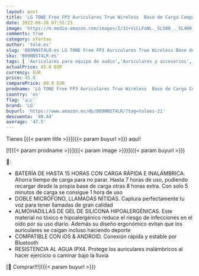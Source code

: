 ```yaml
---
layout: post
title: 'LG TONE Free FP3 Auriculares True Wireless  Base de Carga Compacta  Doble Micrófono  Llamadas Claras y Nítidas  Modo Sonido Ambiente  Compatible iPhone y Android  El Sonido Absoluto  Color Azul Marino'
date: 2022-09-28 07:55:23
image: 'https://m.media-amazon.com/images/I/31+ViCLFaNL._SL500_._SL400_.jpg'
comments: true
category: ofertas
author: 'tole.es'
slug: 'B09NNST4LR-es LG TONE Free FP3 Auriculares True Wireless Base de Carga...'
sku: 'B09NNST4LR-es'
tags: [ 'Auriculares para equipo de audio','Auriculares y accesorios','Electrónica','android','lg','🇪🇸', ]
actualPrice: 45.0 EUR
currency: EUR
price: 45.0
comparePrice: 89.0 EUR
prodname: 'LG TONE Free FP3 Auriculares True Wireless  Base de Carga Compacta  Doble Micrófono  Llamadas Claras y Nítidas  Modo Sonido Ambiente  Compatible iPhone y Android  El Sonido Absoluto  Color Azul Marino'
country: 'es'
flag: '🇪🇸'
brand: 'LG'
buyurl: 'https://www.amazon.es/dp/B09NNST4LR/?tag=tolees-21'
descuento: '49.44'
average: '47.5'
---
```


Tienes [{{< param title >}}]({{< param buyurl >}}) aqui!

[![{{< param prodname >}}]({{< param image >}})]({{< param buyurl >}})

🔎:

- BATERÍA DE HASTA 15 HORAS CON CARGA RÁPIDA E INALÁMBRICA. Ahorra tiempo de carga para no parar. Hasta 7 horas de uso, pudiendo recargar desde la propia base de carga otras 8 horas extra. Con solo 5 minutos de carga se consigue 1 hora de uso
- DOBLE MICRÓFONO, LLAMADAS NÍTIDAS. Captura perfectamente tu voz para tener llamadas de gran calidad
- ALMOHADILLAS DE GEL DE SILICONA HIPOALERGÉNICAS. Este material no tóxico e hipoalergénico reduce el riesgo de infecciones en el oído por su uso diario. Además su diseño ergonómico evitan que los auriculares se caigan incluso haciendo deporte
- COMPATIBLE CON iOS & ANDROID. Conexión rápida y estable por Bluetooth
- RESISTENCIA AL AGUA IPX4. Protege los auriculares inalámbricos al hacer ejercicio o caminar bajo la lluvia

[🛒 Comprar!!!]({{< param buyurl >}})
